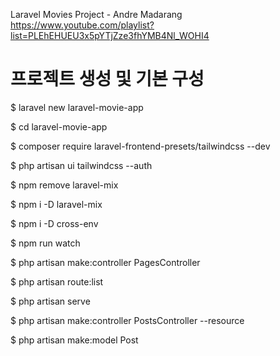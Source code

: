 Laravel Movies Project - Andre Madarang
https://www.youtube.com/playlist?list=PLEhEHUEU3x5pYTjZze3fhYMB4Nl_WOHI4


# 프로젝트 생성 및 기본 구성

$ laravel new laravel-movie-app

$ cd laravel-movie-app

$ composer require laravel-frontend-presets/tailwindcss --dev

$ php artisan ui tailwindcss --auth

$ npm remove laravel-mix

$ npm i -D laravel-mix

$ npm i -D cross-env


$ npm run watch


$ php artisan make:controller PagesController

$ php artisan route:list


$ php artisan serve


$ php artisan make:controller PostsController --resource

$ php artisan make:model Post
